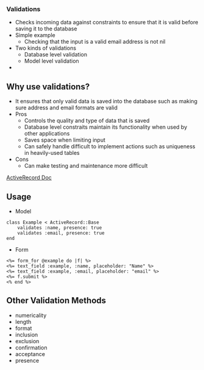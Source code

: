 ### Validations
* Checks incoming data against constraints to ensure that it is valid before saving it to the database
* Simple example
	* Checking that the input is a valid email address is not nil
* Two kinds of validations
	* Database level validation
	* Model level validation
* 

## Why use validations?
* It ensures that only valid data is saved into the database such as making sure address and email formats are valid
* Pros
	* Controls the quality and type of data that is saved
	* Database level constraits maintain its functionality when used by other applications
	* Saves space when limiting input
	* Can safely handle difficult to implement actions such as uniqueness in heavily-used tables
* Cons
	* Can make testing and maintenance more difficult
	
[ActiveRecord Doc](http://guides.rubyonrails.org/active_record_validations.html)

## Usage


* Model
```
class Example < ActiveRecord::Base
	validates :name, presence: true
	validates :email, presence: true
end
```

* Form
```
<%= form_for @example do |f| %>
<%= text_field :example, :name, placeholder: "Name" %>
<%= text_field :example, :email, placeholder: "email" %>
<%= f.submit %>
<% end %>
```

## Other Validation Methods
* numericality
* length
* format
* inclusion
* exclusion
* confirmation
* acceptance
* presence

